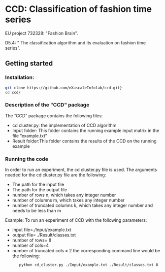 # CCD: Classification of fashion time series

EU project 732328: "Fashion Brain".

D5.4: " The classification algorithm and its evaluation on fashion time series".

## Getting started

### Installation:
``` bash 
git clone https://github.com/eXascaleInfolab/ccd.git}
cd ccd/
```

### Description of the "CCD" package
The ”CCD” package contains the following files:
- cd cluster.py: the implementation of CCD algorithm
- Input folder: This folder contains the running example input matrix in the file ”example.txt”
- Result folder:This folder contains the results of the CCD on the running example 

 

### Running the code 
In order to run an experiment, the cd cluster.py file is used. The arguments needed
for the cd cluster.py file are the following:
- The path for the input file
- The path for the output file
- number of rows n, which takes any integer number
- number of columns m, which takes any integer number
- number of truncated columns k, which takes any integer number and needs to be less than m


Example: To run an experiment of CCD with the following parameters:
- input file=./Input/example.txt
- output file= ./Result/classes.txt
- number of rows= 8
- number of cols=4
- number of truncated cols = 2
the corresponding command line would be the following:
    ``` bash 
       python cd_cluster.py ./Input/example.txt ./Result/classes.txt 8 4 2
    ```
